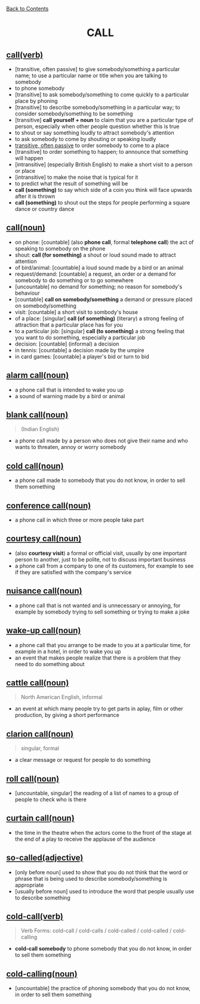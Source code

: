 ﻿[Back to Contents](../../../README.md)


<h1 style="text-align: center;">CALL</h1>


## [call(verb)](https://www.oxfordlearnersdictionaries.com/definition/english/call_1)
- [transitive, often passive] to give somebody/something a particular name; to use a particular name or title when you are talking to somebody
- to phone somebody
- [transitive] to ask somebody/something to come quickly to a particular place by phoning
- [transitive] to describe somebody/something in a particular way; to consider somebody/something to be something
- [transitive] **call yourself + noun** to claim that you are a particular type of person, especially when other people question whether this is true
- to shout or say something loudly to attract somebody's attention
- to ask somebody to come by shouting or speaking loudly
- [transitive, often passive](formal) to order somebody to come to a place
- [transitive] to order something to happen; to announce that something will happen
- [intransitive] (especially British English) to make a short visit to a person or place
- [intransitive] to make the noise that is typical for it
- to predict what the result of something will be
- **call (something)** to say which side of a coin you think will face upwards after it is thrown
- **call (something)** to shout out the steps for people performing a square dance or country dance


## [call(noun)](https://www.oxfordlearnersdictionaries.com/definition/english/call_2)
- on phone: [countable] (also **phone call**, formal **telephone call**) the act of speaking to somebody on the phone
- shout: **call (for something)** a shout or loud sound made to attract attention
- of bird/animal: [countable] a loud sound made by a bird or an animal
- request/demand: [countable] a request, an order or a demand for somebody to do something or to go somewhere
- [uncountable] no demand for something; no reason for somebody's behaviour
- [countable] **call on somebody/something** a demand or pressure placed on somebody/something
- visit: [countable] a short visit to sombody's house
- of a place: [singular] **call (of something)** (literary) a strong feeling of attraction that a particular place has for you
- to a particular job: [singular] **call (to something)** a strong feeling that you want to do something, especially a particular job
- decision: [countable] (informal) a decision
- in tennis: [countable] a decision made by the umpire
- in card games: [countable] a player's bid or turn to bid


## [alarm call(noun)](https://www.oxfordlearnersdictionaries.com/definition/english/alarm-call)
- a phone call that is intended to wake you up
- a sound of warning made by a bird or animal


## [blank call(noun)](https://www.oxfordlearnersdictionaries.com/definition/english/blank-call)
> (Indian English)
- a phone call made by a person who does not give their name and who wants to threaten, annoy or worry somebody


## [cold call(noun)](https://www.oxfordlearnersdictionaries.com/definition/english/cold-call_1)
- a phone call made to somebody that you do not know, in order to sell them something


## [conference call(noun)](https://www.oxfordlearnersdictionaries.com/definition/english/conference-call)
- a phone call in which three or more people take part


## [courtesy call(noun)](https://www.oxfordlearnersdictionaries.com/definition/english/courtesy-call)
- (also **courtesy visit**) a formal or official visit, usually by one important person to another, just to be polite, not to discuss important business
- a phone call from a company to one of its customers, for example to see if they are satisfied with the company's service


## [nuisance call(noun)](https://www.oxfordlearnersdictionaries.com/definition/english/nuisance-call)
- a phone call that is not wanted and is unnecessary or annoying, for example by somebody trying to sell something or trying to make a joke


## [wake-up call(noun)](https://www.oxfordlearnersdictionaries.com/definition/english/wake-up-call)
- a phone call that you arrange to be made to you at a particular time, for example in a hotel, in order to wake you up
- an event that makes people realize that there is a problem that they need to do something about


## [cattle call(noun)](https://www.oxfordlearnersdictionaries.com/definition/english/cattle-call)
> North American English, informal
- an event at which many people try to get parts in aplay, film or other production, by giving a short performance


## [clarion call(noun)](https://www.oxfordlearnersdictionaries.com/definition/english/clarion-call)
> singular, formal
- a clear message or request for people to do something


## [roll call(noun)](https://www.oxfordlearnersdictionaries.com/definition/english/roll-call)
- [uncountable, singular] the reading of a list of names to a group of people to check who is there


## [curtain call(noun)](https://www.oxfordlearnersdictionaries.com/definition/english/curtain-call)
- the time in the theatre when the actors come to the front of the stage at the end of a play to receive the applause of the audience


## [so-called(adjective)](https://www.oxfordlearnersdictionaries.com/definition/english/so-called)
- [only before noun] used to show that you do not think that the word or phrase that is being used to describe somebody/something is appropriate
- [usually before noun] used to introduce the word that people usually use to describe something




## [cold-call(verb)](https://www.oxfordlearnersdictionaries.com/definition/english/cold-call_2)
> Verb Forms: cold-call / cold-calls / cold-called / cold-called / cold-calling
- **cold-call somebody** to phone somebody that you do not know, in order to sell them something


## [cold-calling(noun)](https://www.oxfordlearnersdictionaries.com/definition/english/cold-calling)
- [uncountable] the practice of phoning somebody that you do not know, in order to sell them something
